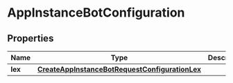 

# AppInstanceBotConfiguration


## Properties

| Name | Type | Description | Notes |
|------------ | ------------- | ------------- | -------------|
|**lex** | [**CreateAppInstanceBotRequestConfigurationLex**](CreateAppInstanceBotRequestConfigurationLex.md) |  |  |



